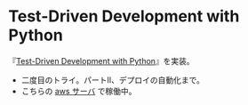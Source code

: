# Test-Driven Development with Python
『[Test-Driven Development with Python](https://www.amazon.com/Test-Driven-Development-Python-Harry-Percival/dp/1449364829)』を実装。

* 二度目のトライ。パートII、デプロイの自動化まで。
* こちらの [aws サーバ](http://teburas.xyz) で稼働中。
